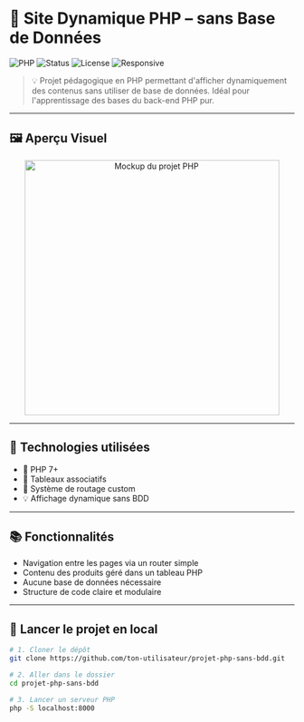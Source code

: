 # 🐘 Site Dynamique PHP – sans Base de Données

![PHP](https://img.shields.io/badge/PHP-7.4%2B-8892BF?logo=php&logoColor=white)
![Status](https://img.shields.io/badge/Project-Dynamic%20Site-brightgreen)
![License](https://img.shields.io/badge/License-MIT-blue)
![Responsive](https://img.shields.io/badge/Responsive-Design-orange)

> 💡 Projet pédagogique en PHP permettant d'afficher dynamiquement des contenus sans utiliser de base de données. Idéal pour l'apprentissage des bases du back-end PHP pur.

---

## 🖼️ Aperçu Visuel

<p align="center">
  <img src="assets/mockup-presentation.png" alt="Mockup du projet PHP" width="450"/>
</p>

---

## 🧰 Technologies utilisées

- 🐘 PHP 7+
- 🧩 Tableaux associatifs
- 🧭 Système de routage custom
- 💡 Affichage dynamique sans BDD

---

## 📚 Fonctionnalités

- Navigation entre les pages via un router simple
- Contenu des produits géré dans un tableau PHP
- Aucune base de données nécessaire
- Structure de code claire et modulaire


---

## 🚀 Lancer le projet en local

```bash
# 1. Cloner le dépôt
git clone https://github.com/ton-utilisateur/projet-php-sans-bdd.git

# 2. Aller dans le dossier
cd projet-php-sans-bdd

# 3. Lancer un serveur PHP
php -S localhost:8000


